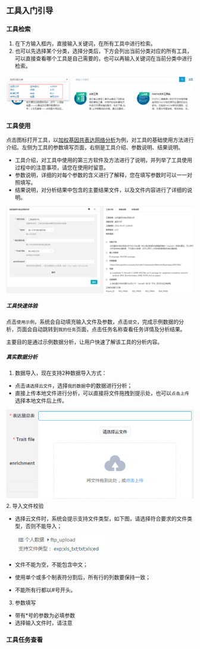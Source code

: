 ## 工具入门引导

### 工具检索

1. 在下方输入框内，直接输入关键词，在所有工具中进行检索。
2. 也可以先选择某个分类，选择分类后，下方会列出当前分类对应的所有工具，可以直接查看哪个工具是自己需要的，也可以再输入关键词在当前分类中进行检索。

![tool-search](img/tool-search.png)

### 工具使用

点击图标打开工具，以[加权基因共表达网络分析](https://international.biocloud.net/zh/software/tools/detail/small/8a8300b253cf73e70153d16368250f32)为例，对工具的基础使用方法进行介绍。左侧为工具的参数填写页面，右侧是工具介绍、参数说明、结果说明。

* 工具介绍，对工具中使用的第三方软件及方法进行了说明，并列举了工具使用过程中的注意事项，请您在使用时留意。
* 参数说明，详细的对每个参数的含义进行了解释，您在填写参数时可以一一对照填写。
* 结果说明，对分析结果中包含的主要结果文件，以及文件内容进行了详细的说明。

![wgcna](img/wgcna.png)

##### 工具快速体验

点击`使用示例`，系统会自动填充输入文件及参数，点击`提交`，完成示例数据的分析，页面会自动跳转到`我的任务`页面，点击任务名称查看任务详情及分析结果。

主要目的是通过示例数据分析，让用户快速了解该工具的分析内容。

##### 真实数据分析

1. 数据导入，现在支持2种数据导入方式：

* 点击`请选择云文件`，选择`我的数据`中的数据进行分析；
* 直接上传本地文件进行分析，可以直接将文件拖拽到提示处，也可以`点击上传`选择本地文件后上传。

![input-file](img/input-file.png)
2. 导入文件校验

* 选择云文件时，系统会提示支持文件类型，如下图，请选择符合要求的文件类型，否则不能导入；
    
    ![file-type](img/file-type.png)
* 文件不能为空，不能包含中文；
* 使用单个或多个制表符分割后，所有行的列数要保持一致；
* 不能所有行都以#号开头。

3. 参数填写

* 带有*号的参数为必填参数
* 选择输入文件时，请注意


### 工具任务查看